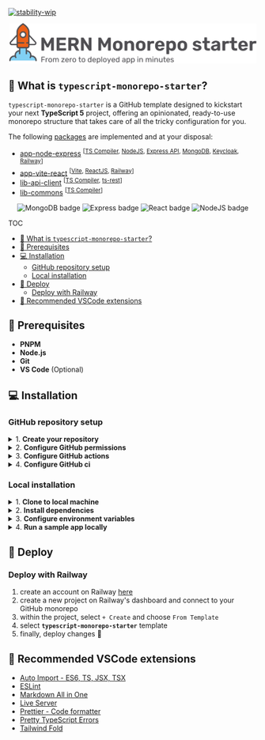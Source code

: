 [![stability-wip](https://img.shields.io/badge/stability-wip-lightgrey.svg)](https://github.com/mkenney/software-guides/blob/master/STABILITY-BADGES.md#work-in-progress)

<p align="center">
  <picture>
    <source media="(prefers-color-scheme: dark)" srcset="https://github.com/brunotot/mern-monorepo-starter/blob/main/assets/img/logo-dark.svg?raw=true">
    <img width="500px" alt="MERN Monorepo starter banner" src="https://github.com/brunotot/mern-monorepo-starter/blob/main/assets/img/logo-light.svg?raw=true">
  </picture>
</p>

## 🧐 What is `typescript-monorepo-starter`?

`typescript-monorepo-starter` is a GitHub template designed to kickstart your next **TypeScript 5** project, offering an opinionated, ready-to-use monorepo structure that takes care of all the tricky configuration for you.

The following [packages](https://github.com/brunotot/typescript-monorepo-starter/tree/main/packages) are implemented and at your disposal:

- [app-node-express](https://expressjs.com/) <sup>[[TS Compiler](https://www.typescriptlang.org/), [NodeJS](https://nodejs.org/en/about), [Express API](https://expressjs.com/en/starter/hello-world.html), [MongoDB](https://www.mongodb.com/company/what-is-mongodb), [Keycloak](https://www.keycloak.org/), [Railway](https://railway.app/)]</sup>
- [app-vite-react](https://reactjs.org/) <sup>[[Vite](https://vitejs.dev/guide/why.html), [ReactJS](https://react.dev/), [Railway](https://railway.app/)]</sup>
- [lib-api-client](https://www.typescriptlang.org/) <sup>[[TS Compiler](https://www.typescriptlang.org/), [ts-rest](https://ts-rest.com/)]</sup>
- [lib-commons](https://www.typescriptlang.org/) <sup>[[TS Compiler](https://www.typescriptlang.org/)]</sup>

<p align="center">
  <img alt="MongoDB badge" src="https://img.shields.io/badge/MongoDB-20232A?style=for-the-badge&logo=mongodb&logoColor=02ED64">
  <img alt="Express badge" src="https://img.shields.io/badge/Express-404D59?style=for-the-badge&logo=express">
  <img alt="React badge" src="https://img.shields.io/badge/React-20232A?style=for-the-badge&logo=react&logoColor=61DAFB">
  <img alt="NodeJS badge" src="https://img.shields.io/badge/Node-404D59?style=for-the-badge&logo=Node.js&logoColor=43853D">
</p>

TOC

- [🧐 What is `typescript-monorepo-starter`?](#-what-is-typescript-monorepo-starter)
- [🔧 Prerequisites](#-prerequisites)
- [💻 Installation](#-installation)
  - [GitHub repository setup](#github-repository-setup)
  - [Local installation](#local-installation)
- [🚢 Deploy](#-deploy)
  - [Deploy with Railway](#deploy-with-railway)
- [🧩 Recommended VSCode extensions](#-recommended-vscode-extensions)

## 🔧 Prerequisites

- **PNPM**
- **Node.js**
- **Git**
- **VS Code** (Optional)

## 💻 Installation

### GitHub repository setup

<details>
<summary>1. <b>Create your repository</b></summary>

Create your monorepo repository using [this template](https://github.com/new?template_name=mern-monorepo-starter&template_owner=brunotot).

</details>

<details>
<summary>2. <b>Configure GitHub permissions</b></summary>

Enable GitHub actions to create and approve pull requests.

- Go to **Settings** > **Actions** > **General** > **Workflow permissions**.
- Enable the following settings:
  - ✅ `Read and write permissions`.
  - ✅ `Allow GitHub Actions to create and approve pull requests`.
- Save changes.

</details>

<details>
<summary>3. <b>Configure GitHub actions</b></summary>

Run existing actions for the first time.

- Go to **Actions** > **typedoc-generator.yml**.
- Click on the `Run workflow` button.
- Repeat the process for all `test-` prefixed workflows.
- After all workflows finish, navigate to **Settings** > **Pages**.
- Select the `gh-pages` branch as the deployment source.
- Save changes.

</details>

<details>
<summary>4. <b>Configure GitHub ci</b></summary>

Configure branch protection rules to prevent direct pushes to the `main` branch, require pull requests for merging, and all status checks to pass before merging.

- Navigate to **Settings** > **Branches** > **Add classic branch protection rule**.
- Set the branch name pattern to `main`.
- Enable the following settings:
  - ✅ `Require a pull request before merging`
  - ✅ `Require status checks to pass before merging`
  - ✅ `Require branches to be up to date before merging`
- Disable the setting:
  - ❌ `Require approvals`
- Select the following workflows as required for all pull requests:
  - **test-app-node-express**
  - **test-app-vite-react**
  - **test-lib-commons**
  - **test-lib-api-client**
- Save changes.

</details>

### Local installation

<details>
<summary>1. <b>Clone to local machine</b></summary>

Clone previously created repository into your local machine.

```sh
git clone https://github.com/YOUR_USER/YOUR_REPO.git
```

</details>

<details>
<summary>2. <b>Install dependencies</b></summary>

Install dependencies with `pnpm`

```sh
pnpm install
```

</details>

<details>
<summary>3. <b>Configure environment variables</b></summary>

Configure `.env.development.local` variables for **app-node-express** (see env schema defined at [env.setup.ts](https://github.com/brunotot/mern-monorepo-starter/blob/main/packages/app-node-express/src/setup/env.setup.ts#L13))

</details>

<details>
<summary>4. <b>Run a sample app locally</b></summary>

You can now run your **app-node-express** with `pnpm run app-node-express:dev`

</details>

## 🚢 Deploy

### Deploy with Railway

1. create an account on Railway [here](https://railway.app/login)
2. create a new project on Railway's dashboard and connect to your GitHub monorepo
3. within the project, select `+ Create` and choose `From Template`
4. select **`typescript-monorepo-starter`** template
5. finally, deploy changes 🚀

## 🧩 Recommended VSCode extensions

- [Auto Import - ES6, TS, JSX, TSX](https://marketplace.visualstudio.com/items?itemName=NuclleaR.vscode-extension-auto-import)
- [ESLint](https://marketplace.visualstudio.com/items?itemName=dbaeumer.vscode-eslint)
- [Markdown All in One](https://marketplace.visualstudio.com/items?itemName=yzhang.markdown-all-in-one)
- [Live Server](https://marketplace.visualstudio.com/items?itemName=ritwickdey.LiveServer)
- [Prettier - Code formatter](https://marketplace.visualstudio.com/items?itemName=esbenp.prettier-vscode)
- [Pretty TypeScript Errors](https://marketplace.visualstudio.com/items?itemName=yoavbls.pretty-ts-errors)
- [Tailwind Fold](https://marketplace.visualstudio.com/items?itemName=stivo.tailwind-fold)
